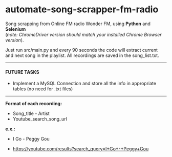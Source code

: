 # automate-song-scrapper-fm-radio
Song scrapping from Online FM radio Wonder FM, using **Python** and **Selenium**  
(_note: ChromeDriver version should match your installed Chrome Browser version_).

Just run src/main.py and every 90 seconds the code will extract current and next song in the playlist. All recordings are saved in the song_list.txt.

_______________________________________________________________________________________________
#### FUTURE TASKS
* Implement a MySQL Connection and store all the info in appropriate tables (no need for .txt files)
_______________________________________________________________________________________________

**Format of each recording:**

* Song_title - Artist
* Youtube_search_song_url

**e.x.:**

* I Go - Peggy Gou

* https://youtube.com/results?search_query=I+Go+-+Peggy+Gou
